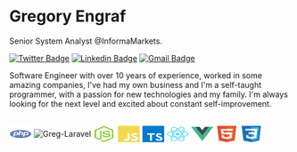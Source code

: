 # Gregory Engraf

Senior System Analyst @InformaMarkets.

[![Twitter Badge](https://img.shields.io/badge/-@gregoryengraf-3477eb?style=flat-square&labelColor=3477eb&logo=twitter&logoColor=white&link=https://twitter.com/gregoryengraf)](https://twitter.com/gregoryengraf)
[![Linkedin Badge](https://img.shields.io/badge/-Gregory%20Engraf-1652ba?style=flat-square&logo=Linkedin&logoColor=white&link=https://www.linkedin.com/in/gregoryengraf/?locale=en_US)](https://www.linkedin.com/in/gregoryengraf/?locale=en_US)
[![Gmail Badge](https://img.shields.io/badge/-gregory0409@gmail.com-de0d11?style=flat-square&logo=Gmail&logoColor=white&link=mailto:diego.schell.f@gmail.com)](mailto:gregory0409@gmail.com)

Software Engineer with over 10 years of experience, worked in some amazing companies, I've had my own business and I'm a self-taught programmer, with a passion for new technologies and my family. I'm always looking for the next level and excited about constant self-improvement.

<div style="display: inline_block"><br>
  <img align="center" alt="Greg-PHP" height="30" width="40" src="https://raw.githubusercontent.com/devicons/devicon/master/icons/php/php-plain.svg">
  <img align="center" alt="Greg-Laravel" height="30" width="40" src="https://cdn.jsdelivr.net/gh/devicons/devicon/icons/laravel/laravel-plain-wordmark.svg">
  <img align="center" alt="Greg-Js" height="30" width="40" src="https://raw.githubusercontent.com/devicons/devicon/master/icons/nodejs/nodejs-plain.svg">
  <img align="center" alt="Greg-Js" height="30" width="40" src="https://raw.githubusercontent.com/devicons/devicon/master/icons/javascript/javascript-plain.svg">
  <img align="center" alt="Greg-Ts" height="30" width="40" src="https://raw.githubusercontent.com/devicons/devicon/master/icons/typescript/typescript-plain.svg">
  <img align="center" alt="Greg-React" height="30" width="40" src="https://raw.githubusercontent.com/devicons/devicon/master/icons/react/react-original.svg">
  <img align="center" alt="Greg-React" height="30" width="40" src="https://raw.githubusercontent.com/devicons/devicon/master/icons/vuejs/vuejs-original.svg">
  <img align="center" alt="Greg-HTML" height="30" width="40" src="https://raw.githubusercontent.com/devicons/devicon/master/icons/html5/html5-original.svg">
  <img align="center" alt="Greg-CSS" height="30" width="40" src="https://raw.githubusercontent.com/devicons/devicon/master/icons/css3/css3-original.svg">
</div>
<!--
**gregoryengraf/gregoryengraf** is a ✨ _special_ ✨ repository because its `README.md` (this file) appears on your GitHub profile.

Here are some ideas to get you started:

- 🔭 I’m currently working on ...
- 🌱 I’m currently learning ...
- 👯 I’m looking to collaborate on ...
- 🤔 I’m looking for help with ...
- 💬 Ask me about ...
- 📫 How to reach me: ...
- 😄 Pronouns: ...
- ⚡ Fun fact: ...
-->

